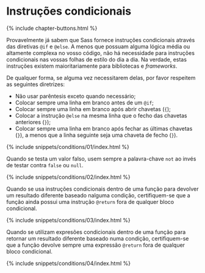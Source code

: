
# Instruções condicionais

{% include chapter-buttons.html %}

Provavelmente já sabem que Sass fornece instruções condicionais através das diretivas `@if` e `@else`. A menos que possuam alguma lógica média ou altamente complexa no vosso código, não há necessidade para instruções condicionais nas vossas folhas de estilo do dia a dia. Na verdade, estas instruções existem maioritariamente para bibliotecas e _frameworks_.

De qualquer forma, se alguma vez necessitarem delas, por favor respeitem as seguintes diretrizes:

* Não usar parêntesis exceto quando necessário;
* Colocar sempre uma linha em branco antes de um `@if`;
* Colocar sempre uma linha em branco após abrir chavetas (`{`);
* Colocar a instrução `@else` na mesma linha que o fecho das chavetas anteriores (`}`);
* Colocar sempre uma linha em branco após fechar as últimas chavetas (`}`), a menos que a linha seguinte seja uma chaveta de fecho (`}`).

{% include snippets/conditions/01/index.html %}

Quando se testa um valor falso, usem sempre a palavra-chave `not` ao invés de testar contra `false` ou `null`.

{% include snippets/conditions/02/index.html %}

Quando se usa instruções condicionais dentro de uma função para devolver um resultado diferente baseado nalguma condição, certifiquem-se que a função ainda possui uma instrução `@return` fora de qualquer bloco condicional.

{% include snippets/conditions/03/index.html %}

Quando se utilizam expresões condicionais dentro de uma função para retornar um resultado diferente baseado numa condição, certifiquem-se que a função devolve sempre uma expressão `@return` fora de qualquer bloco condicional.

{% include snippets/conditions/04/index.html %}
